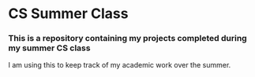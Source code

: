 # CS Summer Class

### This is a repository containing my projects completed during my summer CS class
I am using this to keep track of my academic work over the summer. 

